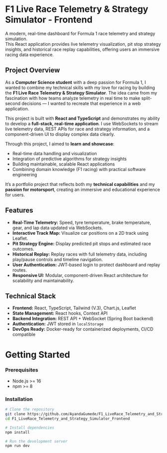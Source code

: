 # F1 Live Race Telemetry & Strategy Simulator - Frontend

A modern, real-time dashboard for Formula 1 race telemetry and strategy simulation.  
This React application provides live telemetry visualization, pit stop strategy insights, and historical race replay capabilities, offering users an immersive racing data experience.



## Project Overview

As a **Computer Science student** with a deep passion for Formula 1, I wanted to combine my technical skills with my love for racing by building the **F1 Live Race Telemetry & Strategy Simulator**. The idea came from my fascination with how teams analyze telemetry in real time to make split-second decisions — I wanted to recreate that experience in a web application.

This project is built with **React and TypeScript** and demonstrates my ability to develop a **full-stack, real-time application**. I use WebSockets to stream live telemetry data, REST APIs for race and strategy information, and a component-driven UI to display complex data clearly.

Through this project, I aimed to **learn and showcase**:  
- Real-time data handling and visualization  
- Integration of predictive algorithms for strategy insights  
- Building maintainable, scalable React applications  
- Combining domain knowledge (F1 racing) with practical software engineering

It’s a portfolio project that reflects both my **technical capabilities** and my **passion for motorsport**, creating an immersive and educational experience for users.


## Features

- **Real-Time Telemetry:** Speed, tyre temperature, brake temperature, gear, and lap data updated via WebSockets.  
- **Interactive Track Map:** Visualize car positions on a 2D track using Leaflet.  
- **Pit Strategy Engine:** Display predicted pit stops and estimated race outcomes.  
- **Historical Replay:** Replay races with full telemetry data, including play/pause controls and timeline navigation.  
- **User Authentication:** JWT-based login to protect dashboard and replay routes.  
- **Responsive UI:** Modular, component-driven React architecture for scalability and maintainability.



## Technical Stack

- **Frontend:** React, TypeScript, Tailwind (V.3), Chart.js, Leaflet  
- **State Management:** React hooks, Context API  
- **Backend Integration:** REST API + WebSocket (Spring Boot backend)  
- **Authentication:** JWT stored in `localStorage`  
- **DevOps Ready:** Docker-ready for containerized deployments, CI/CD compatible

# Getting Started

### Prerequisites

- Node.js >= 16  
- npm >= 8  

### Installation

```bash
# Clone the repository
git clone https://github.com/AyandaGumede/F1_LiveRace_Telemetry_and_Strategy_Simulator_Frontend.git
cd F1_LiveRace_Telemetry_and_Strategy_Simulator_Frontend

# Install dependencies
npm install

# Run the development server
npm run dev

